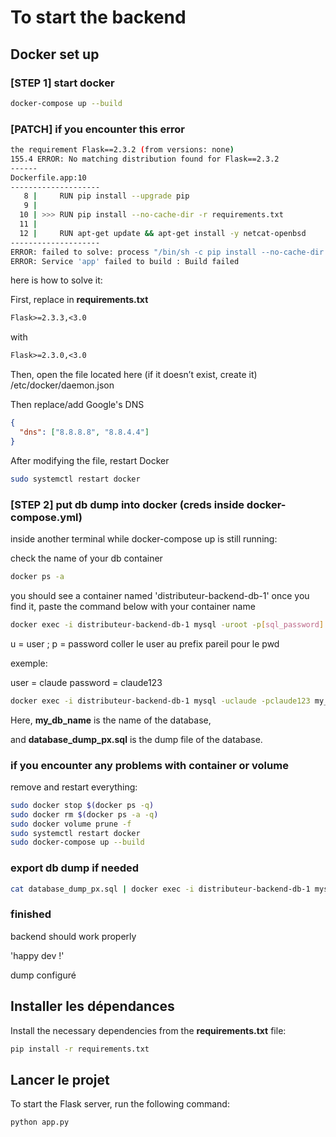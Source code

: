 
# To start the backend

## Docker set up

### [STEP 1] start docker

```bash
docker-compose up --build
```

### [PATCH] if you encounter this error

```bash
the requirement Flask==2.3.2 (from versions: none)
155.4 ERROR: No matching distribution found for Flask==2.3.2
------
Dockerfile.app:10
--------------------
   8 |     RUN pip install --upgrade pip
   9 |     
  10 | >>> RUN pip install --no-cache-dir -r requirements.txt
  11 |     
  12 |     RUN apt-get update && apt-get install -y netcat-openbsd
--------------------
ERROR: failed to solve: process "/bin/sh -c pip install --no-cache-dir -r requirements.txt" did not complete successfully: exit code: 1
ERROR: Service 'app' failed to build : Build failed
```

here is how to solve it:

First, replace in **requirements.txt**

```txt
Flask>=2.3.3,<3.0
```

with

```txt
Flask>=2.3.0,<3.0
```

Then, open the file located here (if it doesn’t exist, create it)
/etc/docker/daemon.json

Then replace/add Google's DNS

```json
{
  "dns": ["8.8.8.8", "8.8.4.4"]
}
```

After modifying the file, restart Docker

```bash
sudo systemctl restart docker
```

### [STEP 2] put db dump into docker (creds inside docker-compose.yml)

inside another terminal while docker-compose up is still running:

check the name of your db container

```bash
docker ps -a
```

you should see a container named 'distributeur-backend-db-1'
once you find it, paste the command below with your container name

```bash
docker exec -i distributeur-backend-db-1 mysql -uroot -p[sql_password] [database_name] < database_dump_px.sql
```

u = user ; p = password
coller le user au prefix pareil pour le pwd

exemple:

user = claude
password = claude123

```bash
docker exec -i distributeur-backend-db-1 mysql -uclaude -pclaude123 my_database_name < database_dump_px.sql
```

Here, **my_db_name** is the name of the database,

and **database_dump_px.sql** is the dump file of the database.

### if you encounter any problems with container or volume

remove and restart everything:

```bash
sudo docker stop $(docker ps -q)
sudo docker rm $(docker ps -a -q)
sudo docker volume prune -f
sudo systemctl restart docker
sudo docker-compose up --build
```

### export db dump if needed

```bash
cat database_dump_px.sql | docker exec -i distributeur-backend-db-1 mysql -uroot -p[sql_password]
```

### finished

backend should work properly

'happy dev !'

dump configuré

## Installer les dépendances

Install the necessary dependencies from the **requirements.txt** file:

```bash
pip install -r requirements.txt
```

## Lancer le projet

To start the Flask server, run the following command:

```bash
python app.py
```
